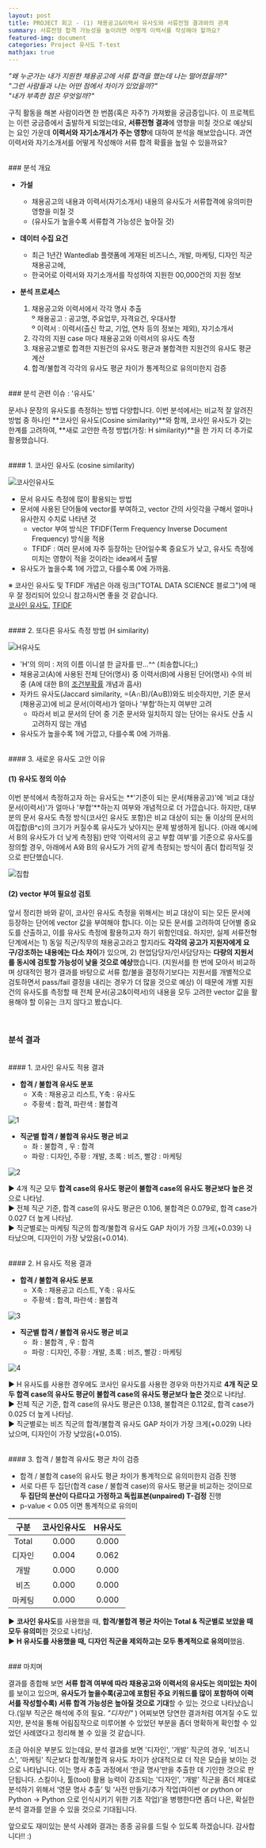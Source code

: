 ```yaml
---
layout: post
title: PROJECT 회고 - (1) 채용공고&이력서 유사도와 서류전형 결과와의 관계
summary: 서류전형 합격 가능성을 높이려면 어떻게 이력서를 작성해야 할까요?
featured-img: document
categories: Project 유사도 T-test
mathjax: true
---
```



*"왜 누군가는 내가 지원한 채용공고에 서류 합격을 했는데 나는 떨어졌을까?"*   
*"그런 사람들과 나는 어떤 점에서 차이가 있었을까?"*   
*"내가 부족한 점은 무엇일까?"*   

구직 활동을 해본 사람이라면 한 번쯤(혹은 자주?) 가져봤을 궁금증입니다. 이 프로젝트는 이런 궁금증에서 출발하게 되었는데요, **서류전형 결과**에 영향을 미칠 것으로 예상되는 요인 가운데 **이력서와 자기소개서가 주는 영향**에 대하여 분석을 해보았습니다. 과연 이력서와 자기소개서를 어떻게 작성해야 서류 합격 확률을 높일 수 있을까요?   

<br>
### 분석 개요   

- **가설**   
	- 채용공고의 내용과 이력서(자기소개서) 내용의 유사도가 서류합격에 유의미한 영향을 미칠 것   
	- (유사도가 높을수록 서류합격 가능성은 높아질 것)   
   
- **데이터 수집 요건**   
	- 최근 1년간 Wantedlab 플랫폼에 게재된 비즈니스, 개발, 마케팅, 디자인 직군 채용공고에,   
	- 한국어로 이력서와 자기소개서를 작성하여 지원한 00,000건의 지원 정보   
   
- **분석 프로세스**   
	1. 채용공고와 이력서에서 각각 명사 추출   
	º 채용공고 : 공고명, 주요업무, 자격요건, 우대사항   
	º 이력서 : 이력서(출신 학교, 기업, 연차 등의 정보는 제외), 자기소개서   
	2. 각각의 지원 case 마다 채용공고와 이력서의 유사도 측정	   
	3. 채용공고별로 합격한 지원건의 유사도 평균과 불합격한 지원건의 유사도 평균 계산   
	4. 합격/불합격 각각의 유사도 평균 차이가 통계적으로 유의미한지 검증    



<br>
### 분석 관련 이슈 : '유사도'   

문서나 문장의 유사도를 측정하는 방법 다양합니다. 이번 분석에서는 비교적 잘 알려진 방법 중 하나인 **코사인 유사도(Cosine similarity)**와 함께, 코사인 유사도가 갖는 한계를 고려하여, **새로 고안한 측정 방법(가칭: H similarity)**을 한 가지 더 추가로 활용했습니다.   

<br>
#### 1. 코사인 유사도 (cosine similarity)   

![코사인유사도](https://drive.google.com/uc?id=1Hhl47yJ8k37wxb6ltcktF_GzUxi76tnZ)

- 문서 유사도 측정에 많이 활용되는 방법   
- 문서에 사용된 단어들에 vector를 부여하고, vector 간의 사잇각을 구해서 얼마나 유사한지 수치로 나타낸 것   
	- vector 부여 방식은 TFIDF(Term Frequency Inverse Document Frequency) 방식을 적용   
	- TFIDF : 여러 문서에 자주 등장하는 단어일수록 중요도가 낮고, 유사도 측정에 미치는 영향이 적을 것이라는 idea에서 출발   
- 유사도가 높을수록 1에 가깝고, 다를수록 0에 가까움.   

※ 코사인 유사도 및 TFIDF 개념은 아래 링크("TOTAL DATA SCIENCE 블로그")에 매우 잘 정리되어 있으니 참고하시면 좋을 것 같습니다.   
[코사인 유사도](https://euriion.com/?p=548), [TFIDF](https://euriion.com/?p=411929)    

<br>
#### 2. 또다른 유사도 측정 방법 (H similarity)   

![H유사도](https://drive.google.com/uc?id=1Z8DiILdklYxZm78KnP4kucaczXO1LmOc)

- 'H'의 의미 : 저의 이름 이니셜 한 글자를 딴...^^  (죄송합니다;;)   
- 채용공고(A)에 사용된 전체 단어(명사) 중 이력서(B)에 사용된 단어(명사) 수의 비중 (A에 대한 B의 [조건부확률](https://ko.wikipedia.org/wiki/%EC%A1%B0%EA%B1%B4%EB%B6%80_%ED%99%95%EB%A5%A0) 개념과 흡사)   
- 자카드 유사도(Jaccard similarity, =(A∩B)/(A∪B))와도 비슷하지만, 기준 문서(채용공고)에 비교 문서(이력서)가 얼마나 '부합'하는지 여부만 고려  
	- 따라서 비교 문서의 단어 중 기준 문서와 일치하지 않는 단어는 유사도 산출 시 고려하지 않는 개념
- 유사도가 높을수록 1에 가깝고, 다를수록 0에 가까움.   


<br>
#### 3. 새로운 유사도 고안 이유   

#### (1) 유사도 정의 이슈   

이번 분석에서 측정하고자 하는 유사도는 **'기준이 되는 문서(채용공고)'에 '비교 대상 문서(이력서)'가 얼마나 '부합'**하는지 여부와 개념적으로 더 가깝습니다. 하지만, 대부분의 문서 유사도 측정 방식(코사인 유사도 포함)은 비교 대상이 되는 둘 이상의 문서의 여집합(B^c)의 크기가 커질수록 유사도가 낮아지는 문제 발생하게 됩니다. (아래 예시에서 B의 유사도가 더 낮게 측정됨) 만약 ‘이력서의 공고 부합 여부’를 기준으로 유사도를 정의할 경우, 아래에서 A와 B의 유사도가 거의 같게 측정되는 방식이 좀더 합리적일 것으로 판단했습니다.   

![집합](https://drive.google.com/uc?id=17VvBWbk5X6Ik8qLgNlpD_Upst_C9agKn)


#### (2) vector 부여 필요성 검토   

앞서 정리한 바와 같이, 코사인 유사도 측정을 위해서는 비교 대상이 되는 모든 문서에 등장하는 단어에 vector 값을 부여해야 합니다. 이는 모든 문서를 고려하여 단어별 중요도를 산출하고, 이를 유사도 측정에 활용하고자 하기 위함인데요. 하지만, 실제 서류전형 단계에서는 1) 동일 직군/직무의 채용공고라고 할지라도 **각각의 공고가 지원자에게 요구/강조하는 내용에는 다소 차이**가 있으며, 2) 현업담당자/인사담당자는 **다량의 지원서를 동시에 검토할 가능성이 낮을 것으로 예상**했습니다. (지원서를 한 번에 모아서 비교하며 상대적인 평가 결과를 바탕으로 서류 합/불을 결정하기보다는 지원서를 개별적으로 검토하면서 pass/fail 결정을 내리는 경우가 더 많을 것으로 예상) 이 때문에 개별 지원건의 유사도를 측정할 때 전체 문서(공고&이력서)의 내용을 모두 고려한 vector 값을 활용해야 할 이유는 크지 않다고 봤습니다.   


<br>

### 분석 결과
<br>
#### 1. 코사인 유사도 적용 결과

- **합격 / 불합격 유사도 분포**
	- X축 : 채용공고 리스트, Y축 : 유사도
	- 주황색 : 합격, 파란색 : 불합격 

![1](https://drive.google.com/uc?id=1WqChx-t2q2vgBauEpXE4T6oCocE1Mj6F)

- **직군별 합격 / 불합격 유사도 평균 비교**
	- 좌 : 불합격 , 우 : 합격
	- 파랑 : 디자인, 주황 : 개발, 초록 : 비즈, 빨강 : 마케팅

![2](https://drive.google.com/uc?id=1hUoyRjlYAe0XMk7qjlEqm1zHG8u1KAX3)

▶ 4개 직군 모두 **합격 case의 유사도 평균이 불합격 case의 유사도 평균보다 높은 것**으로 나타남.   
▶ 전체 직군 기준, 합격 case의 유사도 평균은 0.106, 불합격은 0.079로, 합격 case가 0.027 더 높게 나타남.   
▶ 직군별로는 마케팅 직군의 합격/불합격 유사도 GAP 차이가 가장 크게(+0.039) 나타났으며, 디자인이 가장 낮았음(+0.014).   


<br>
#### 2. H 유사도 적용 결과

- **합격 / 불합격 유사도 분포**
	- X축 : 채용공고 리스트, Y축 : 유사도
	- 주황색 : 합격, 파란색 : 불합격 

![3](https://drive.google.com/uc?id=1kfK6tI9I160z-TaCgFWqLCAR_4arYbAN)

- **직군별 합격 / 불합격 유사도 평균 비교**
	- 좌 : 불합격 , 우 : 합격
	- 파랑 : 디자인, 주황 : 개발, 초록 : 비즈, 빨강 : 마케팅

![4](https://drive.google.com/uc?id=12rJPRZ47mJGmf-bwmKXjhuP20HaJyWNP)

▶ H 유사도를 사용한 경우에도 코사인 유사도를 사용한 경우와 마찬가지로 **4개 직군 모두 합격 case의 유사도 평균이 불합격 case의 유사도 평균보다 높은 것**으로 나타남.   
▶ 전체 직군 기준, 합격 case의 유사도 평균은 0.138, 불합격은 0.112로, 합격 case가 0.025 더 높게 나타남.   
▶ 직군별로는 비즈 직군의 합격/불합격 유사도 GAP 차이가 가장 크게(+0.029) 나타났으며, 디자인이 가장 낮았음(+0.015).   



<br>
#### 3. 합격 / 불합격 유사도 평균 차이 검증

- 합격 / 불합격 case의 유사도 평균 차이가 통계적으로 유의미한지 검증 진행
- 서로 다른 두 집단(합격 case / 불합격 case)의 유사도 평균을 비교하는 것이므로 **두 집단의 분산이 다르다고 가정하고 독립표본(unpaired) T-검정** 진행
- p-value < 0.05 이면 통계적으로 유의미 

|구분|코사인유사도|H유사도|
|:-:|:-:|:-:|
|Total|0.000|0.000|
|디자인|0.004|0.062|
|개발|0.000|0.000|
|비즈|0.000|0.000|
|마케팅|0.000|0.000|

▶ **코사인 유사도**를 사용했을 때, **합격/불합격 평균 차이는 Total & 직군별로 보았을 때 모두 유의미**한 것으로 나타남.   
▶ **H 유사도를 사용했을 때, 디자인 직군을 제외하고는 모두 통계적으로 유의미**했음.   



<br>
### 마치며

결과를 종합해 보면 **서류 합격 여부에 따라 채용공고와 이력서의 유사도는 의미있는 차이**를 보이고 있으며, **유사도가 높을수록(공고에 포함된 주요 키워드를 많이 포함하여 이력서를 작성할수록) 서류 합격 가능성은 높아질 것으로 기대**할 수 있는 것으로 나타났습니다.(일부 직군은 해석에 주의 필요. *"디자인"* ) 어찌보면 당연한 결과처럼 여겨질 수도 있지만, 분석을 통해 어림짐작으로 미루어볼 수 있었던 부분을 좀더 명확하게 확인할 수 있었던 사례였다고 정리해 볼 수 있을 것 같습니다.  

조금 아쉬운 부분도 있는데요, 분석 결과를 보면 '디자인', '개발' 직군의 경우, '비즈니스', '마케팅' 직군보다 합격/불합격 유사도 차이가 상대적으로 더 작은 모습을 보이는 것으로 나타납니다. 이는 명사 추출 과정에서 ‘한글 명사’만을 추출한 데 기인한 것으로 판단됩니다. 스킬이나, 툴(tool) 활용 능력이 강조되는 '디자인', '개발' 직군을 좀더 제대로 분석하기 위해서 ‘영문 명사 추출’ 및 ‘사전 만들기/추가 작업(파이썬 or python or Python → Python 으로 인식시키기 위한 기초 작업)’을 병행한다면 좀더 나은, 확실한 분석 결과를 얻을 수 있을 것으로 기대됩니다.   

앞으로도 재미있는 분석 사례와 결과는 종종 공유를 드릴 수 있도록 하겠습니다. 감사합니다!! :)   



<br>



























